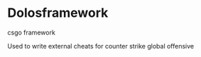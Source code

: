 # Dolosframework
csgo framework


Used to write external cheats for counter strike global offensive

